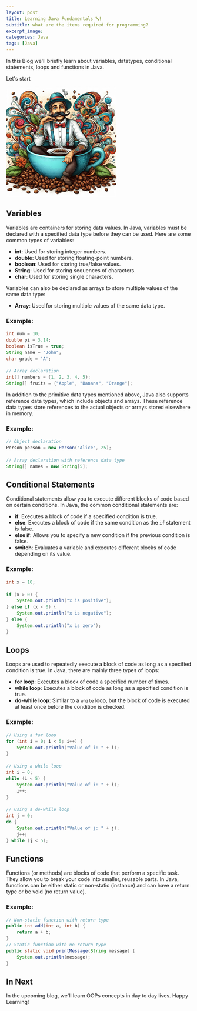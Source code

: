```yaml
---
layout: post
title: Learning Java Fundamentals 🔤!
subtitle: what are the items required for programming?
excerpt_image: 
categories: Java
tags: [Java]
---
```


In this Blog we'll briefly learn about variables, datatypes, conditional statements, loops and functions in Java.

Let's start

<img src="/images/java_Fun.jpeg" height="300px" width="300px">

## Variables

Variables are containers for storing data values. In Java, variables must be declared with a specified data type before they can be used. Here are some common types of variables:

- **int**: Used for storing integer numbers.
- **double**: Used for storing floating-point numbers.
- **boolean**: Used for storing true/false values.
- **String**: Used for storing sequences of characters.
- **char**: Used for storing single characters.

Variables can also be declared as arrays to store multiple values of the same data type:

- **Array**: Used for storing multiple values of the same data type.

### Example:

```java
int num = 10;
double pi = 3.14;
boolean isTrue = true;
String name = "John";
char grade = 'A';

// Array declaration
int[] numbers = {1, 2, 3, 4, 5};
String[] fruits = {"Apple", "Banana", "Orange"};
```
In addition to the primitive data types mentioned above, Java also supports reference data types, which include objects and arrays. These reference data types store references to the actual objects or arrays stored elsewhere in memory.

### Example:

```java
// Object declaration
Person person = new Person("Alice", 25);

// Array declaration with reference data type
String[] names = new String[5];
```
## Conditional Statements

Conditional statements allow you to execute different blocks of code based on certain conditions. In Java, the common conditional statements are:

- **if**: Executes a block of code if a specified condition is true.
- **else**: Executes a block of code if the same condition as the `if` statement is false.
- **else if**: Allows you to specify a new condition if the previous condition is false.
- **switch**: Evaluates a variable and executes different blocks of code depending on its value.

### Example:

```java
int x = 10;

if (x > 0) {
    System.out.println("x is positive");
} else if (x < 0) {
    System.out.println("x is negative");
} else {
    System.out.println("x is zero");
}
```
## Loops

Loops are used to repeatedly execute a block of code as long as a specified condition is true. In Java, there are mainly three types of loops:

- **for loop**: Executes a block of code a specified number of times.
- **while loop**: Executes a block of code as long as a specified condition is true.
- **do-while loop**: Similar to a `while` loop, but the block of code is executed at least once before the condition is checked.

### Example:

```java
// Using a for loop
for (int i = 0; i < 5; i++) {
    System.out.println("Value of i: " + i);
}

// Using a while loop
int i = 0;
while (i < 5) {
    System.out.println("Value of i: " + i);
    i++;
}

// Using a do-while loop
int j = 0;
do {
    System.out.println("Value of j: " + j);
    j++;
} while (j < 5);
```
## Functions

Functions (or methods) are blocks of code that perform a specific task. They allow you to break your code into smaller, reusable parts. In Java, functions can be either static or non-static (instance) and can have a return type or be void (no return value).

### Example:

```java
// Non-static function with return type
public int add(int a, int b) {
    return a + b;
}
// Static function with no return type
public static void printMessage(String message) {
    System.out.println(message);
}
```

## In Next
In the upcoming blog, we'll learn OOPs concepts in day to day lives. Happy Learning!



